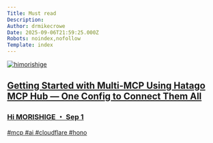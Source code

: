 ```yaml
---
Title: Must read
Description: 
Author: drmikecrowe
Date: 2025-09-06T21:59:25.000Z
Robots: noindex,nofollow
Template: index
---
```

<div class="ltag__link">
  <a href="/himorishige" class="ltag__link__link">
    <div class="ltag__link__pic">
      <img src="https://media2.dev.to/dynamic/image/width=800%2Cheight=%2Cfit=scale-down%2Cgravity=auto%2Cformat=auto/https%3A%2F%2Fdev-to-uploads.s3.amazonaws.com%2Fuploads%2Fuser%2Fprofile_image%2F3473639%2F7a720bf9-6781-43fa-a22a-997fd3002667.jpg" alt="himorishige">
    </div>
  </a>
  <a href="https://dev.to/himorishige/getting-started-with-multi-mcp-using-hatago-mcp-hub-one-config-to-connect-them-all-2bjp" class="ltag__link__link">
    <div class="ltag__link__content">
      <h2>Getting Started with Multi-MCP Using Hatago MCP Hub — One Config to Connect Them All</h2>
      <h3>Hi MORISHIGE ・ Sep 1</h3>
      <div class="ltag__link__taglist">
        <span class="ltag__link__tag">#mcp</span>
        <span class="ltag__link__tag">#ai</span>
        <span class="ltag__link__tag">#cloudflare</span>
        <span class="ltag__link__tag">#hono</span>
      </div>
    </div>
  </a>
</div>


